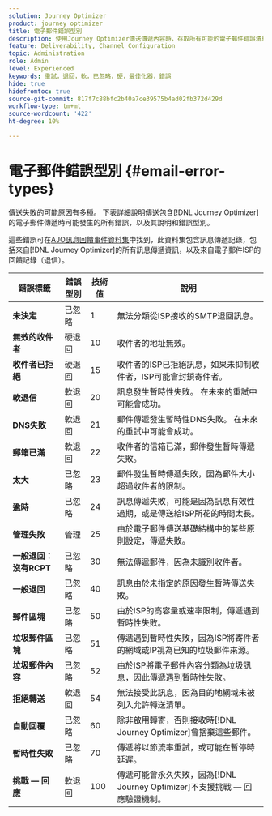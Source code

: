 ```yaml
---
solution: Journey Optimizer
product: journey optimizer
title: 電子郵件錯誤型別
description: 使用Journey Optimizer傳送傳遞內容時，存取所有可能的電子郵件錯誤清單。
feature: Deliverability, Channel Configuration
topic: Administration
role: Admin
level: Experienced
keywords: 重試，退回，軟，已忽略，硬，最佳化器，錯誤
hide: true
hidefromtoc: true
source-git-commit: 817f7c88bfc2b40a7ce39575b4ad02fb372d429d
workflow-type: tm+mt
source-wordcount: '422'
ht-degree: 10%

---
```



# 電子郵件錯誤型別 {#email-error-types}

傳送失敗的可能原因有多種。 下表詳細說明傳送包含[!DNL Journey Optimizer]的電子郵件傳遞時可能發生的所有錯誤，以及其說明和錯誤型別。

這些錯誤可在[AJO訊息回饋事件資料集](../data/datasets-query-examples.md#message-feedback-event-dataset)中找到，此資料集包含訊息傳遞記錄，包括來自[!DNL Journey Optimizer]的所有訊息傳遞資訊，以及來自電子郵件ISP的回饋記錄（退信）。

| 錯誤標籤 | 錯誤型別 | 技術值 | 說明 |
| --- | --- | --- | --- |
| **未決定** | 已忽略 | 1 | 無法分類從ISP接收的SMTP退回訊息。 |
| **無效的收件者** | 硬退回 | 10 | 收件者的地址無效。 |
| **收件者已拒絕** | 硬退回 | 15 | 收件者的ISP已拒絕訊息，如果未抑制收件者，ISP可能會封鎖寄件者。 |
| **軟退信** | 軟退回 | 20 | 訊息發生暫時性失敗。 在未來的重試中可能會成功。 |
| **DNS失敗** | 軟退回 | 21 | 郵件傳遞發生暫時性DNS失敗。 在未來的重試中可能會成功。 |
| **郵箱已滿** | 軟退回 | 22 | 收件者的信箱已滿，郵件發生暫時傳遞失敗。 |
| **太大** | 已忽略 | 23 | 郵件發生暫時傳遞失敗，因為郵件大小超過收件者的限制。 |
| **逾時** | 已忽略 | 24 | 訊息傳遞失敗，可能是因為訊息有效性過期，或是傳送給ISP所花的時間太長。 |
| **管理失敗** | 管理 | 25 | 由於電子郵件傳送基礎結構中的某些原則設定，傳遞失敗。 |
| **一般退回：沒有RCPT** | 已忽略 | 30 | 無法傳遞郵件，因為未識別收件者。 |
| **一般退回** | 已忽略 | 40 | 訊息由於未指定的原因發生暫時傳送失敗。 |
| **郵件區塊** | 已忽略 | 50 | 由於ISP的高容量或速率限制，傳遞遇到暫時性失敗。 |
| **垃圾郵件區塊** | 已忽略 | 51 | 傳遞遇到暫時性失敗，因為ISP將寄件者的網域或IP視為已知的垃圾郵件來源。 |
| **垃圾郵件內容** | 已忽略 | 52 | 由於ISP將電子郵件內容分類為垃圾訊息，因此傳遞遇到暫時性失敗。 |
| **拒絕轉送** | 軟退回 | 54 | 無法接受此訊息，因為目的地網域未被列入允許轉送清單。 |
| **自動回覆** | 已忽略 | 60 | 除非啟用轉寄，否則接收時[!DNL Journey Optimizer]會捨棄這些郵件。 |
| **暫時性失敗** | 已忽略 | 70 | 傳遞將以節流率重試，或可能在暫停時延遲。 |
| **挑戰 — 回應** | 軟退回 | 100 | 傳遞可能會永久失敗，因為[!DNL Journey Optimizer]不支援挑戰 — 回應驗證機制。 |
